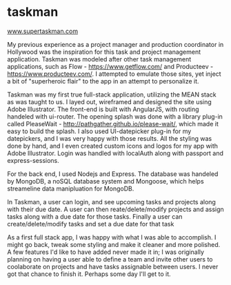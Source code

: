 # taskman

www.supertaskman.com

My previous experience as a project manager and production coordinator in Hollywood was the inspiration for this task and project management application. Taskman was modeled after other task management applications, such as Flow - https://www.getflow.com/ and Producteev - https://www.producteev.com/. I attempted to emulate those sites, yet inject a bit of "superheroic flair" to the app in an attempt to personalize it. 

Taskman was my first true full-stack application, utilizing the MEAN stack as was taught to us. I layed out, wireframed and designed the site using Adobe Illustrator. The front-end is built with AngularJS, with routing handeled with ui-router. The opening splash was done with a library plug-in called PleaseWait - http://pathgather.github.io/please-wait/, which made it easy to build the splash. I also used UI-datepicker plug-in for my datepickers, and I was very happy with those results. All the styling was done by hand, and I even created custom icons and logos for my app with Adobe Illustrator. Login was handled with localAuth along with passport and express-sessions. 

For the back end, I used Nodejs and Express. The database was handeled by MongoDB, a noSQL database system and Mongoose, which helps streameline data manipluation for MongoDB. 

In Taskman, a user can login, and see upcoming tasks and projects along with their due date. A user can then reate/delete/modify projects and assign tasks along with a due date for those tasks. Finally a user can create/delete/modify tasks and set a due date for that task

As a first full stack app, I was happy with what I was able to accomplish. I might go back, tweak some styling and make it cleaner and more polished. A few features I'd like to have added never made it in; I was originally planning on having a user able to define a team and invite other users to coolaborate on projects and have tasks assignable between users. I never got that chance to finish it. Perhaps some day I'll get to it. 
